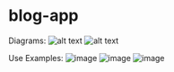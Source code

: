 # blog-app
Diagrams:
![alt text](https://i.imgur.com/JXyMP3h.png)
![alt text](https://i.imgur.com/7xXDWMo.png)

Use Examples:
![image](https://user-images.githubusercontent.com/59774367/120813846-f8fb2500-c556-11eb-9f92-c8921b56f20b.png)
![image](https://user-images.githubusercontent.com/59774367/120814269-6444f700-c557-11eb-873d-b44cf5bb8819.png)
![image](https://user-images.githubusercontent.com/59774367/120814408-83dc1f80-c557-11eb-92c5-089e894d3f2b.png)
